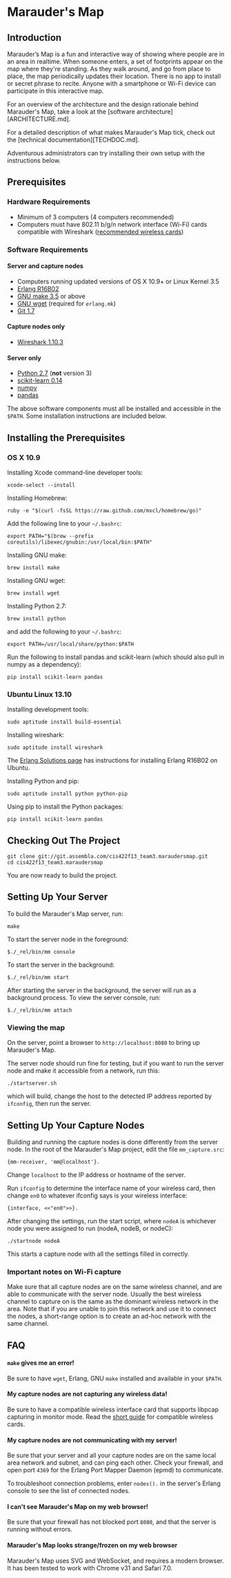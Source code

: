 Marauder's Map
==============

Introduction
------------
Marauder’s Map is a fun and interactive way of showing where people are in an area in realtime. When someone enters, a set of footprints appear on the map where they're standing. As they walk around, and go from place to place, the map periodically updates their location. There is no app to install or secret phrase to recite. Anyone with a smartphone or Wi-Fi device can participate in this interactive map.



For an overview of the architecture and the design rationale behind Marauder's Map, take a look at the [software architecture][ARCHITECTURE.md].

For a detailed description of what makes Marauder's Map tick, check out the [technical documentation][TECHDOC.md].

Adventurous administrators can try installing their own setup with the instructions below.

Prerequisites
-------------

### Hardware Requirements 

* Minimum of 3 computers (4 computers recommended)
* Computers must have 802.11 b/g/n network interface (Wi-Fi) cards compatible with
	Wireshark ([recommended wireless cards](http://www.aircrack-ng.org/doku.php?id=faq#what_is_the_best_wireless_card_to_buy))

### Software Requirements

#### Server and capture nodes
* Computers running updated versions of OS X 10.9+ or Linux Kernel 3.5
* [Erlang R16B02](https://www.erlang-solutions.com/downloads/download-erlang-otp)
* [GNU make 3.5](http://www.gnu.org/software/make/) or above
* [GNU wget](http://www.gnu.org/software/wget/) (required for `erlang.mk`)
* [Git 1.7](http://git-scm.com/downloads)

#### Capture nodes only
* [Wireshark 1.10.3](http://www.wireshark.org/download.html)

#### Server only
* [Python 2.7](http://www.python.org/download/releases/2.7.6/) (**not** version 3)
* [scikit-learn 0.14](http://scikit-learn.org/stable/install.html)
* [numpy](http://www.numpy.org)
* [pandas](http://pandas.pydata.org)

The above software components must all be installed and accessible in the `$PATH`. Some installation instructions are included below.


Installing the Prerequisites
----------------------------

### OS X 10.9

Installing Xcode command-line developer tools:

	xcode-select --install

Installing Homebrew:

	ruby -e "$(curl -fsSL https://raw.github.com/mxcl/homebrew/go)"

Add the following line to your `~/.bashrc`:

	export PATH="$(brew --prefix coreutils)/libexec/gnubin:/usr/local/bin:$PATH"    

Installing GNU make:

	brew install make

Installing GNU wget:

	brew install wget

Installing Python 2.7:
    
    brew install python

and add the following to your `~/.bashrc`:

    export PATH=/usr/local/share/python:$PATH

Run the following to install pandas and scikit-learn (which should also pull in numpy as a dependency):

    pip install scikit-learn pandas

### Ubuntu Linux 13.10

Installing development tools:

	sudo aptitude install build-essential

Installing wireshark:

	sudo aptitude install wireshark

The [Erlang Solutions page](https://www.erlang-solutions.com/downloads/download-erlang-otp) has instructions for installing Erlang R16B02 on Ubuntu.

Installing Python and pip:

    sudo aptitude install python python-pip

Using pip to install the Python packages:

    pip install scikit-learn pandas

Checking Out The Project
------------------------

	git clone git://git.assembla.com/cis422f13_team3.maraudersmap.git
	cd cis422f13_team3.maraudersmap

You are now ready to build the project.

Setting Up Your Server
----------------------

To build the Marauder's Map server, run:

	make

To start the server node in the foreground:

	$./_rel/bin/mm console

To start the server in the background:

	$./_rel/bin/mm start

After starting the server in the background, the server will run as a background
process. To view the server console, run:

	$./_rel/bin/mm attach

### Viewing the map
On the server, point a browser to `http://localhost:8080` to bring up Marauder's Map.

The server node should run fine for testing, but if you want to run the server
node and make it accessible from a network, run this:

	./startserver.sh

which will build, change the host to the detected IP address reported by 
`ifconfig`, then run the server.

Setting Up Your Capture Nodes
-----------------------------

Building and running the capture nodes is done differently from the server node.
In the root of the Marauder's Map project, edit the file `mm_capture.src`:

	{mm-receiver, 'mm@localhost'}.

Change `localhost` to the IP address or hostname of the server.

Run `ifconfig` to determine the interface name of your wireless card, then change `en0` to whatever ifconfig says is your wireless interface:

	{interface, <<"en0">>}.

After changing the settings, run the start script, where `nodeA` is whichever node you were assigned to run (nodeA, nodeB, or nodeC):

	./startnode nodeA

This starts a capture node with all the settings filled in correctly.

### Important notes on Wi-Fi capture
Make sure that all capture nodes are on the same wireless channel, and are able to communicate with the server node. Usually the best wireless channel to capture on is the same as the dominant wireless network in the area. Note that if you are unable to join this network and use it to connect the nodes, a short-range option is to create an ad-hoc network with the same channel.

FAQ
---

#### `make` gives me an error!
Be sure to have `wget`, Erlang, GNU `make` installed and available in your `$PATH`.

#### My capture nodes are not capturing any wireless data!
Be sure to have a compatible wireless interface card that supports libpcap
capturing in monitor mode. Read the [short guide](http://www.aircrack-ng.org/doku.php?id=faq#what_is_the_best_wireless_card_to_buy)
for compatible wireless cards.

#### My capture nodes are not communicating with my server!
Be sure that your server and all your capture nodes are on the same local area
network and subnet, and can ping each other. Check your firewall, and open port
`4369` for the Erlang Port Mapper Daemon (epmd) to communicate.

To troubleshoot connection problems, enter `nodes().` in the server's Erlang console to see the list of connected nodes.

#### I can't see Marauder's Map on my web browser!
Be sure that your firewall has not blocked port `8080`, and that the server is 
running without errors.

#### Marauder's Map looks strange/frozen on my web browser
Marauder's Map uses SVG and WebSocket, and requires a modern browser. It has been tested to work with Chrome v31 and Safari 7.0.
